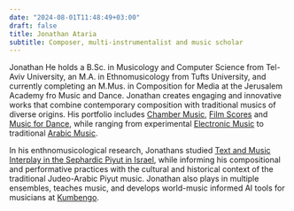 ```yaml
---
date: "2024-08-01T11:48:49+03:00"
draft: false
title: Jonathan Ataria
subtitle: Composer, multi-instrumentalist and music scholar
---
```

Jonathan He holds a B.Sc. in Musicology and Computer Science from Tel-Aviv University, an M.A. in Ethnomusicology from Tufts University, and currently completing an M.Mus. in Composition for Media at the Jerusalem Academy fro Music and Dance. Jonathan creates engaging and innovative works that combine contemporary composition with traditional musics of diverse origins. His portfolio includes [Chamber Music](/media/mixed-media/look-up), [Film Scores](/media/film-scores/tatiana) and [Music for Dance](/media/mixed-media/look-up), while ranging from experimental [Electronic Music](/media/mixed-media/untitled-electronic) to traditional [Arabic Music](/media/art-music/oghniyat-elharizi).

In his enthnomusicological research, Jonathans studied [Text and Music Interplay in the Sephardic Piyut in Israel](https://www.proquest.com/openview/31eb07ac06dd2110ae45be0b9ceb215a/1?pq-origsite=gscholar&cbl=18750&diss=y), while informing his compositional and performative practices with the cultural and historical context of the traditional Judeo-Arabic Piyut music. Jonathan also plays in multiple ensembles, teaches music, and develops world-music informed AI tools for musicians at [Kumbengo](https://www.kumbengo.com).